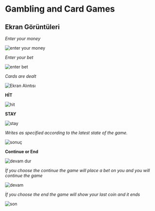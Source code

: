 #  Gambling and Card Games
## Ekran Görüntüleri

*Enter your money*

![enter your money](https://user-images.githubusercontent.com/116388836/218526724-ea04f7c9-5e88-48ff-b4e6-9823a1e2a556.PNG)

*Enter your bet*

![enter bet](https://user-images.githubusercontent.com/116388836/218528154-bdedc085-6c9f-46f3-b58c-ac4c85517fe3.PNG)

*Cards are dealt*

![Ekran Alıntısı](https://user-images.githubusercontent.com/116388836/218527561-9da367e2-8ed9-4bc9-a400-1f8a5f699c62.PNG)

**HİT**

![hit](https://user-images.githubusercontent.com/116388836/218527783-8bd7659f-8a92-4fb7-bfce-65dd1fa9b3c3.PNG)

**STAY**

![stay](https://user-images.githubusercontent.com/116388836/218528532-c82ee303-6d34-4803-b5f2-e2ad050dcd62.PNG)

*Writes as specified according to the latest state of the game.*

![sonuç](https://user-images.githubusercontent.com/116388836/218528936-fe50a784-6518-45b5-bbe6-ac2ed6f1ac42.PNG)

**Continue or End**

![devam dur](https://user-images.githubusercontent.com/116388836/218529736-ad6ce9d8-e156-4f53-a6bc-bd50eae70336.PNG)

*İf you choose the continue the game will place a bet on you and you will continue the game*

![devam](https://user-images.githubusercontent.com/116388836/218530414-814a8483-52fe-4f59-90c8-ca6296eaa81f.PNG)

*İf you choose the end the game will show your last coin and it ends*

![son](https://user-images.githubusercontent.com/116388836/218530820-8c88a689-23c1-4b5f-8ffb-1c52334a2fbb.PNG)



